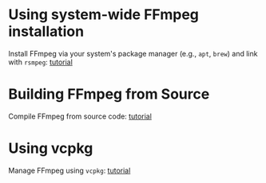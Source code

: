 # Using system-wide FFmpeg installation
Install FFmpeg via your system's package manager (e.g., `apt`, `brew`) and link with `rsmpeg`: [tutorial](./installed.md)

# Building FFmpeg from Source
Compile FFmpeg from source code: [tutorial](./source-build.md)

# Using vcpkg
Manage FFmpeg using `vcpkg`: [tutorial](./vcpkg.md)